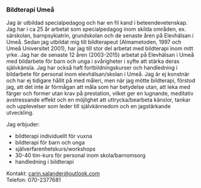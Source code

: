 ### Bildterapi Umeå

Jag är utbildad specialpedagog och har en fil kand i beteendevetenskap. Jag har i ca 25 år arbetat som specialpedagog inom skilda områden, ex. särskolan, barnpsykiatrin, grundskolan och de senaste åren på Elevhälsan i Umeå. Sedan jag utbildat mig till bildterapeut (Almametoden, 1997 och Umeå Universitet 2001), har jag till stor del arbetat med bildterapi inom mitt yrke. Jag har de senaste 12 åren (2003-2015) arbetat på Elevhälsan i Umeå med bildarbete för barn och unga i svårigheter i syfte att stärka deras självkänsla. Jag har också haft fortbildningskurser och handledning i bildarbete för personal inom elevhälsan/skolan i Umeå. Jag är ej konstnär och har ej tidigare hållit på med måleri, men när jag mötte bildterapi, förstod jag, att det inte är förmågan att måla som har betydelse utan, att leka med färger och former utan krav på prestation, vilket ger en lugnande, meditativ avstressande effekt och en möjlighet att uttrycka/bearbeta känslor, tankar och upplevelser som leder till självkännedom och en jagstärkande utveckling.

Jag erbjuder:

* bildterapi individuellt för vuxna
* bildterapi för barn och unga
* själverfarenhetskurs/workshops
* 30-40 tim-kurs för personal inom skola/barnomsorg
* handledning i bildterapi

Kontakt: [carin.salander@outlook.com](carin.salander@outlook.com)  
Telefon: 070-2377681
